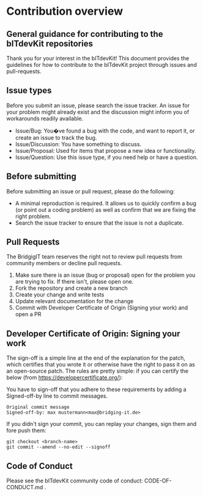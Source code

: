 Contribution overview
=====================

General guidance for contributing to the bITdevKit repositories
---------------------------------------------------------------

Thank you for your interest in the bITdevKit! This document provides the guidelines for how to
contribute to the bITdevKit project through issues and pull-requests.

Issue types
-----------
Before you submit an issue, please search the issue tracker. An issue for your problem might already
exist and the discussion might inform you of workarounds readily available.

- Issue/Bug: You�ve found a bug with the code, and want to report it, or create an issue to track
  the bug.
- Issue/Discussion: You have something to discuss.
- Issue/Proposal: Used for items that propose a new idea or functionality.
- Issue/Question: Use this issue type, if you need help or have a question.

Before submitting
-----------------

Before submitting an issue or pull request, please do the following:

- A minimal reproduction is required. It allows us to quickly confirm a bug (or point out a coding
  problem) as well as confirm that we are fixing the right problem.
- Search the issue tracker to ensure that the issue is not a duplicate.

Pull Requests
-------------

The BridgigIT team reserves the right not to review pull requests from community members or decline
pull requests.

1. Make sure there is an issue (bug or proposal) open for the problem you are trying to fix. If
   there isn't, please open one.
1. Fork the repository and create a new branch
1. Create your change and write tests
1. Update relevant documentation for the change
1. Commit with Developer Certificate of Origin (Signing your work) and open a PR

Developer Certificate of Origin: Signing your work
--------------------------------------------------

The sign-off is a simple line at the end of the explanation for the patch, which certifies that you
wrote it or otherwise have the right to pass it on as an open-source patch. The rules are pretty
simple: if you can certify the below (from https://developercertificate.org/):

You have to sign-off that you adhere to these requirements by adding a Signed-off-by line to commit
messages.

```
Original commit message
Signed-off-by: max mustermann<max@bridging-it.de>
```

If you didn't sign your commit, you can replay your changes, sign them and fore push them:

```
git checkout <branch-name>
git commit --amend --no-edit --signoff
```

Code of Conduct
---------------
Please see the bITdevKit community code of conduct: CODE-OF-CONDUCT.md .
